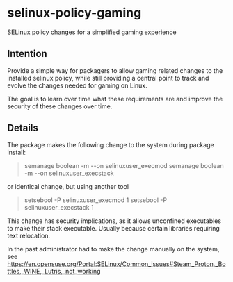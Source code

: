 # selinux-policy-gaming

SELinux policy changes for a simplified gaming experience

## Intention

Provide a simple way for packagers to allow gaming related changes to the
installed selinux policy, while still providing a central point to track and
evolve the changes needed for gaming on Linux.

The goal is to learn over time what these requirements are and improve the 
security of these changes over time.

## Details

The package makes the following change to the system during package install:

> semanage boolean -m --on selinuxuser_execmod
> semanage boolean -m --on selinuxuser_execstack

or identical change, but using another tool

> setsebool -P selinuxuser_execmod 1
> setsebool -P selinuxuser_execstack 1

This change has security implications, as it allows unconfined executables to
make their stack executable. Usually because certain libraries requiring text
relocation.

In the past administrator had to make the change manually on the system,
see https://en.opensuse.org/Portal:SELinux/Common_issues#Steam_Proton,_Bottles,_WINE,_Lutris,_not_working
